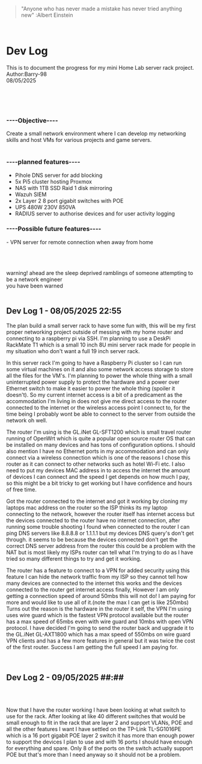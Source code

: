 >"Anyone who has never made a mistake has never tried anything new" :Albert Einstein<br>
<br>
<h1>Dev Log</h1>
<p>
  This is to document the progress for my mini Home Lab server rack project.<br>
  Author:Barry-98<br>
  08/05/2025
</p>
<br>
<br>
<br>
<p>
<h3>----Objective----</h3>
Create a small network environment where I can develop my networking skills and host VMs for various projects and game servers.<br>
<br>
<h3>----planned features----</h3>
  <ul>
    <li>Pihole DNS server for add blocking</li>
    <li>5x Pi5 cluster hosting Proxmox</li>
    <li>NAS with 1TB SSD Raid 1 disk mirroring</li>
    <li>Wazuh SIEM</li>
    <li>2x Layer 2 8 port gigabit switches with POE</li>
    <li>UPS 480W 230V 850VA</li>
    <li>RADIUS server to authorise devices and for user activity logging</li>
</ul>
<h3> ----Possible future features---- </h3>
- VPN server for remote connection when away from home
</p>
<br>
<br>
<br>
warning! ahead are the sleep deprived ramblings of someone attempting to be a network engineer<br>
you have been warned<br>
<br>
<h2>Dev Log 1 - 08/05/2025 22:55</h2>
<p>
  The plan build a small server rack to have some fun with, this will be my first proper networking project outside of messing with my home router and connecting to a raspberry pi via SSH.
  I'm planning to use a DeskPi RackMate T1 which is a small 10 inch 8U mini server rack made for people in my situation who don't want a full 19 inch server rack.
  
  In this server rack I'm going to have a Raspberry Pi cluster so I can run some virtual machines on it and also some network access storage to store all the files for the VM's. I'm
  planning to power the whole thing with a small uninterrupted power supply to protect the hardware and a power over Ethernet switch to make it easier to power the whole thing (spoiler it
  doesn't). So my current internet access is a bit of a predicament as the accommodation I'm living in does not give me direct access to the router connected to the internet or the wireless
  access point I connect to, for the time being I probably wont be able to connect to the server from outside the network oh well.

  The router I'm using is the GL.iNet GL-SFT1200 which is small travel router running of OpenWrt which is quite a popular open source router OS that can be installed on many devices and has
  tons of configuration options. I should also mention I have no Ethernet ports in my accommodation and can only connect via a wireless connection which is one of the reasons I chose this
  router as it can connect to other networks such as hotel Wi-Fi etc. I also need to put my devices MAC address in to access the internet the amount of devices I can connect and the speed I
  get depends on how much I pay, so this might be a bit tricky to get working but I have confidence and hours of free time.

  Got the router connected to the internet and got it working by cloning my laptops mac address on the router so the ISP thinks its my laptop connecting to the network, however the router
  itself has internet access but the devices connected to the router have no internet connection, after running some trouble shooting I found when connected to the router I can ping DNS
  servers like 8.8.8.8 or 1.1.1.1 but my devices DNS query's don't get through. it seems to be because the devices connected don't get the correct DNS server address from the router this
  could be a problem with the NAT but is most likely my ISPs router can tell what I'm trying to do as I have tried so many different things to try and get it working.

  The router has a feature to connect to a VPN for added security using this feature I can hide the network traffic from my ISP so they cannot tell how many devices are connected to the 
  internet this works and the devices connected to the router get internet access finally, However I am only getting a connection speed of around 50mbs this will not do! I am paying for 
  more and would like to use all of it.(note the max I can get is like 250mbs) Turns out the reason is the hardware in the router it self, the VPN I'm using uses wire guard which is the 
  fastest VPN protocol available but the router has a max speed of 65mbs even with wire guard and 10mbs with open VPN protocol. I have decided I'm going to send the router back and upgrade 
  it to the GL.iNet GL-AXT1800 which has a max speed of 550mbs on wire guard VPN clients and has a few more features in general but it was twice the cost of the first router. Success I am 
  getting the full speed I am paying for.
</p>
<br>
<h2>Dev Log 2 - 09/05/2025 ##:##</h2>
<br>
<br>
<p>
  Now that I have the router working I have been looking at what switch to use for the rack. After looking at like 40 different switches that would be small enough to fit in the rack that
  are layer 2 and support VLANs, POE and all the other features I want I have settled on the TP-Link TL-SG1016PE which is a 16 port gigabit POE layer 2 switch it has more than enough power
  to support the devices I plan to use and with 16 ports I should have enough for everything and spare. Only 8 of the ports on the switch actually support POE but that's more than I need
  anyway so it should not be a problem.
</p>
